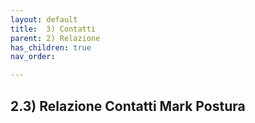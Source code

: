 ```yaml
---
layout: default
title:  3) Contatti 
parent: 2) Relazione
has_children: true
nav_order: 

---
```


## 2.3) Relazione Contatti Mark  Postura

